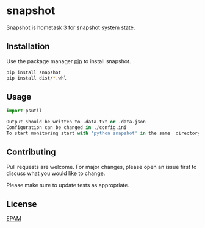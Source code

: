 # snapshot

Snapshot is hometask 3 for snapshot system state.

## Installation

Use the package manager [pip](https://pip.pypa.io/en/stable/) to install snapshot.

```bash
pip install snapshot
pip install dist/*.whl
```

## Usage

```python
import psutil

Output should be written to .data.txt or .data.json
Configuration can be changed in ./config.ini
To start monitoring start with 'python snapshot' in the same  directory


```

## Contributing
Pull requests are welcome. For major changes, please open an issue first to discuss what you would like to change.

Please make sure to update tests as appropriate.

## License
[EPAM](https:www.epam.com)